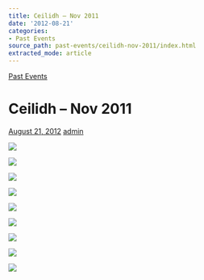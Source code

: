```yaml
---
title: Ceilidh – Nov 2011
date: '2012-08-21'
categories:
- Past Events
source_path: past-events/ceilidh-nov-2011/index.html
extracted_mode: article
---
```

[Past Events](category/past-events/)

# Ceilidh – Nov 2011

[August 21, 2012](past-events/ceilidh-nov-2011/) [admin](author/admin/)

[![](/assets/images/2012/08/Ceilidh-2011-and-school-building-001-150x150.jpg)](/assets/images/2012/08/Ceilidh-2011-and-school-building-001.jpg)

[![](/assets/images/2012/08/Ceilidh-2011-and-school-building-002-150x150.jpg)](/assets/images/2012/08/Ceilidh-2011-and-school-building-002.jpg)

[![](/assets/images/2012/08/Ceilidh-2011-and-school-building-005-150x150.jpg)](/assets/images/2012/08/Ceilidh-2011-and-school-building-005.jpg)

[![](/assets/images/2012/08/Ceilidh-2011-and-school-building-023-150x150.jpg)](/assets/images/2012/08/Ceilidh-2011-and-school-building-023.jpg)

[![](/assets/images/2012/08/Ceilidh-2011-and-school-building-038-150x150.jpg)](/assets/images/2012/08/Ceilidh-2011-and-school-building-038.jpg)

[![](/assets/images/2012/08/Ceilidh-2011-and-school-building-039-150x150.jpg)](/assets/images/2012/08/Ceilidh-2011-and-school-building-039.jpg)

[![](/assets/images/2012/08/Ceilidh-2011-and-school-building-041-150x150.jpg)](/assets/images/2012/08/Ceilidh-2011-and-school-building-041.jpg)

[![](/assets/images/2012/08/Ceilidh-2011-and-school-building-047-150x150.jpg)](/assets/images/2012/08/Ceilidh-2011-and-school-building-047.jpg)

[![](/assets/images/2012/08/Ceilidh-2011-and-school-building-052-150x150.jpg)](/assets/images/2012/08/Ceilidh-2011-and-school-building-052.jpg)
